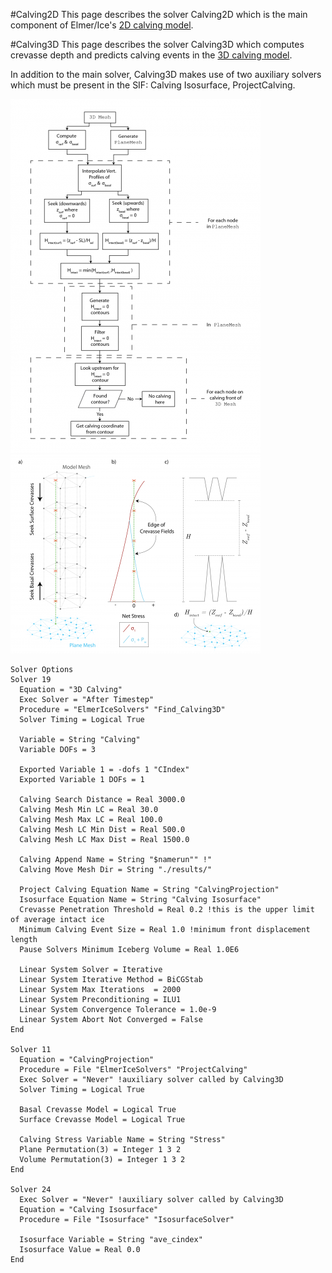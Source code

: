 #Calving2D
This page describes the solver Calving2D which is the main component of Elmer/Ice's [2D calving model](http://elmerfem.org/elmerice/wiki/doku.php?id=problems:calving).

#Calving3D
This page describes the solver Calving3D which computes crevasse depth and predicts calving events in the [3D calving model](http://elmerfem.org/elmerice/wiki/doku.php?id=problems:calving).

In addition to the main solver, Calving3D makes use of two auxiliary solvers which must be present in the SIF: Calving Isosurface, ProjectCalving.

![calving algorithm](./calving_algo.png)
![3D calving algorithm](./3d_calving_algo.png)

```
Solver Options
Solver 19
  Equation = "3D Calving"
  Exec Solver = "After Timestep"
  Procedure = "ElmerIceSolvers" "Find_Calving3D"
  Solver Timing = Logical True

  Variable = String "Calving"
  Variable DOFs = 3

  Exported Variable 1 = -dofs 1 "CIndex"
  Exported Variable 1 DOFs = 1

  Calving Search Distance = Real 3000.0
  Calving Mesh Min LC = Real 30.0
  Calving Mesh Max LC = Real 100.0
  Calving Mesh LC Min Dist = Real 500.0
  Calving Mesh LC Max Dist = Real 1500.0

  Calving Append Name = String "$namerun"" !"
  Calving Move Mesh Dir = String "./results/"

  Project Calving Equation Name = String "CalvingProjection"
  Isosurface Equation Name = String "Calving Isosurface"
  Crevasse Penetration Threshold = Real 0.2 !this is the upper limit of average intact ice
  Minimum Calving Event Size = Real 1.0 !minimum front displacement length
  Pause Solvers Minimum Iceberg Volume = Real 1.0E6

  Linear System Solver = Iterative
  Linear System Iterative Method = BiCGStab
  Linear System Max Iterations  = 2000
  Linear System Preconditioning = ILU1
  Linear System Convergence Tolerance = 1.0e-9
  Linear System Abort Not Converged = False
End

Solver 11
  Equation = "CalvingProjection"
  Procedure = File "ElmerIceSolvers" "ProjectCalving"
  Exec Solver = "Never" !auxiliary solver called by Calving3D
  Solver Timing = Logical True

  Basal Crevasse Model = Logical True
  Surface Crevasse Model = Logical True

  Calving Stress Variable Name = String "Stress"
  Plane Permutation(3) = Integer 1 3 2
  Volume Permutation(3) = Integer 1 3 2
End

Solver 24
  Exec Solver = "Never" !auxiliary solver called by Calving3D
  Equation = "Calving Isosurface"
  Procedure = File "Isosurface" "IsosurfaceSolver"

  Isosurface Variable = String "ave_cindex"
  Isosurface Value = Real 0.0
End
```
